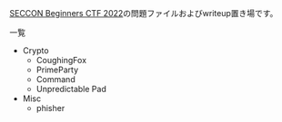 [SECCON Beginners CTF 2022](https://score.beginners.azure.noc.seccon.jp/)の問題ファイルおよびwriteup置き場です。  

一覧
- Crypto
  - CoughingFox
  - PrimeParty
  - Command
  - Unpredictable Pad
- Misc
  - phisher
